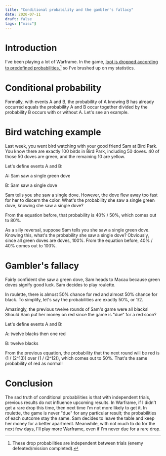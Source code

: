 ```yaml
---
title: "Conditional probability and the gambler's fallacy"
date: 2020-07-11
draft: false
tags: ["misc"]
---
```

# Introduction
I've been playing a lot of Warframe. In the game, [loot is dropped according to predefined probabilities](https://warframe.fandom.com/wiki/Drop_Tables),[^1] so I've brushed up on my statistics.
[^1]: These drop probabilities are independent between trials (enemy defeated/mission completed).
# Conditional probability 
Formally, with events A and B, the probability of A knowing B has already occurred equals the probability A and B occur together divided by the probability B occurs with or without A. Let's see an example.
# Bird watching example
Last week, you went bird watching with your good friend Sam at Bird Park. You know there are exactly 100 birds in Bird Park, including 50 doves. 40 of those 50 doves are green, and the remaining 10 are yellow.

Let's define events A and B:

A: Sam saw a single green dove

B: Sam saw a single dove

Sam tells you she saw a single dove. However, the dove flew away too fast for her to discern the color. What's the probability she saw a single green dove, knowing she saw a single dove?

From the equation before, that probability is 40% / 50%, which comes out to 80%.

As a silly reversal, suppose Sam tells you she saw a single green dove. Knowing this, what's the probability she saw a single dove?
Obviously, since all green doves are doves, 100%. From the equation before, 40% / 40% comes out to 100%.
# Gambler's fallacy
Fairly confident she saw a green dove, Sam heads to Macau because green doves signify good luck. Sam decides to play roulette.

In roulette, there is almost 50% chance for red and almost 50% chance for black. To simplify, let's say the probabilities are exactly 50%, or 1/2.

Amazingly, the previous twelve rounds of Sam's game were all blacks! Should Sam put her money on red since the game is "due" for a red soon?

Let's define events A and B:

A: twelve blacks then one red

B: twelve blacks

From the previous equation, the probability that the next round will be red is (1 / (2^13)) over (1 / (2^12)), which comes out to 50%. That's the same probability of red as normal!
# Conclusion
The sad truth of conditional probabilities is that with independent trials, previous results do not influence upcoming results. In Warframe, if I didn't get a rare drop this time, then next time I'm not more likely to get it. In roulette, the game is never "due" for any particular result; the probabilities of each outcome stay the same. Sam decides to leave the table and keep her money for a better apartment. Meanwhile, with not much to do for the next few days, I'll play more Warframe, even if I'm never due for a rare drop.
